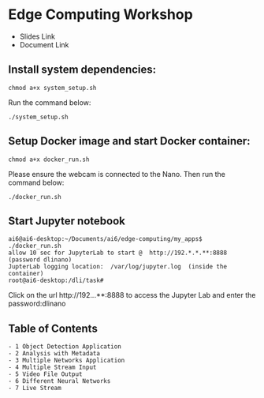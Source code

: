 # Edge Computing Workshop

- Slides Link
- Document Link

## Install system dependencies: 
```
chmod a+x system_setup.sh
```
Run the command below: 
```
./system_setup.sh
```


## Setup Docker image and start Docker container: 
```
chmod a+x docker_run.sh
```
Please ensure the webcam is connected to the Nano. Then run the command below: 
```
./docker_run.sh
```

## Start Jupyter notebook 
```
ai6@ai6-desktop:~/Documents/ai6/edge-computing/my_apps$ ./docker_run.sh 
allow 10 sec for JupyterLab to start @  http://192.*.*.**:8888 (password dlinano)
JupterLab logging location:  /var/log/jupyter.log  (inside the container)
root@ai6-desktop:/dli/task# 

```
Click on the url  </strong>http://192.*.*.**:8888</strong> to access the Jupyter Lab and enter the password:</strong>dlinano</strong>


## Table of Contents 
    - 1 Object Detection Application 
    - 2 Analysis with Metadata 
    - 3 Multiple Networks Application 
    - 4 Multiple Stream Input 
    - 5 Video File Output 
    - 6 Different Neural Networks 
    - 7 Live Stream 